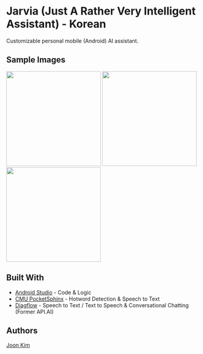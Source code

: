 # Jarvia (Just A Rather Very Intelligent Assistant) - Korean

Customizable personal mobile (Android) AI assistant.


## Sample Images
<img src="https://user-images.githubusercontent.com/22063984/34735235-c367c24c-f53c-11e7-9abb-32a0d629754f.jpg" width="250"> <img src="https://user-images.githubusercontent.com/22063984/34735263-da5efb6e-f53c-11e7-9610-c75c01193f5f.jpg" width="250"> <img src="https://user-images.githubusercontent.com/22063984/34735283-e8eb9570-f53c-11e7-9c05-374eb54eff89.jpg" width="250">


## Built With

* [Android Studio](https://developer.android.com/studio/index.html) - Code & Logic
* [CMU PocketSphinx](https://cmusphinx.github.io/) - Hotword Detection & Speech to Text
* [Diagflow](https://dialogflow.com/) - Speech to Text / Text to Speech & Conversational Chatting (Former API.AI)

## Authors

[Joon Kim](https://github.com/joony0123)     


